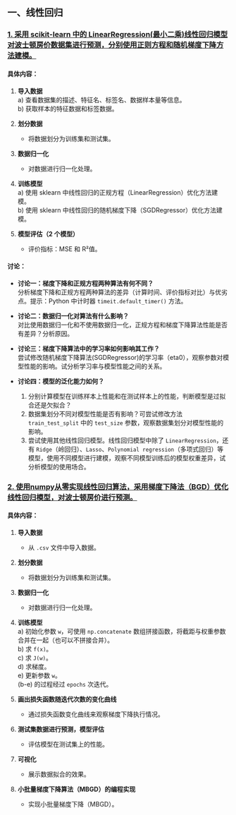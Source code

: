 ## 一、线性回归

### [1. 采用 scikit-learn 中的 LinearRegression(最小二乘)线性回归模型对波士顿房价数据集进行预测，分别使用正则方程和随机梯度下降方法建模。](ML1_1.ipynb)

#### 具体内容： 

1. **导入数据**  
   a) 查看数据集的描述、特征名、标签名、数据样本量等信息。  
   b) 获取样本的特征数据和标签数据。

2. **划分数据**  
   - 将数据划分为训练集和测试集。

3. **数据归一化**  
   - 对数据进行归一化处理。

4. **训练模型**  
   a) 使用 sklearn 中线性回归的正规方程（LinearRegression）优化方法建模。  
   b) 使用 sklearn 中线性回归的随机梯度下降（SGDRegressor）优化方法建模。

5. **模型评估（2 个模型）**  
   - 评价指标：MSE 和 R²值。

#### 讨论：

- **讨论一：梯度下降和正规方程两种算法有何不同？**  
   分析梯度下降和正规方程两种算法的差异（计算时间、评价指标对比）与优劣点。提示：Python 中计时器 `timeit.default_timer()` 方法。

- **讨论二：数据归一化对算法有什么影响？**  
   对比使用数据归一化和不使用数据归一化，正规方程和梯度下降算法性能是否有差异？分析原因。

- **讨论三：梯度下降算法中的学习率如何影响其工作？**  
   尝试修改随机梯度下降算法(SGDRegressor)的学习率（eta0），观察参数对模型性能的影响。试分析学习率与模型性能之间的关系。

- **讨论四：模型的泛化能力如何？**  
   1. 分别计算模型在训练样本上性能和在测试样本上的性能，判断模型是过拟合还是欠拟合？  
   2. 数据集划分不同对模型性能是否有影响？可尝试修改方法 `train_test_split` 中的 `test_size` 参数，观察数据集划分对模型性能的影响。  
   3. 尝试使用其他线性回归模型。线性回归模型中除了 `LinearRegression`，还有 `Ridge`（岭回归）、`Lasso`、`Polynomial regression`（多项式回归）等模型，使用不同模型进行建模，观察不同模型训练后的模型权重差异，试分析模型的使用场合。
 

### [2. 使用numpy从零实现线性回归算法，采用梯度下降法（BGD）优化线性回归模型，对波士顿房价进行预测。](ML1_2.ipynb)

#### 具体内容：

1. **导入数据**  
   - 从 `.csv` 文件中导入数据。

2. **划分数据**  
   - 将数据划分为训练集和测试集。

3. **数据归一化**  
   - 对数据进行归一化处理。

4. **训练模型**  
   a) 初始化参数 `w`，可使用 `np.concatenate` 数组拼接函数，将截距与权重参数合并在一起（也可以不拼接合并）。  
   b) 求 `f(x)`。  
   c) 求 `J(w)`。  
   d) 求梯度。  
   e) 更新参数 `w`。  
   (b-e) 的过程经过 `epochs` 次迭代。

5. **画出损失函数随迭代次数的变化曲线**  
   - 通过损失函数变化曲线来观察梯度下降执行情况。

6. **测试集数据进行预测，模型评估**  
   - 评估模型在测试集上的性能。

7. **可视化**  
   - 展示数据拟合的效果。

8. **小批量梯度下降算法（MBGD）的编程实现**  
   - 实现小批量梯度下降（MBGD）。

